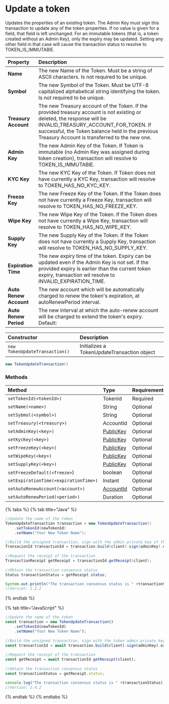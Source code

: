 # Update a token

Updates the properties of an existing token. The Admin Key must sign this transaction to update any of the token properties. If no value is given for a field, that field is left unchanged. For an immutable tokens \(that is, a token created without an Admin Key\), only the expiry may be updated. Setting any other field in that case will cause the transaction status to resolve to TOKEN\_IS\_IMMUTABlE.

| Property | Description |
| :--- | :--- |
| **Name** | The new Name of the Token. Must be a string of ASCII characters. Is not required to be unique. |
| **Symbol** | The new Symbol of the Token. Must be UTF-8 capitalized alphabetical string identifying the token. Is not required to be unique. |
| **Treasury Account** | The new Treasury account of the Token. If the provided treasury account is not existing or deleted, the response will be INVALID\_TREASURY\_ACCOUNT\_FOR\_TOKEN. If successful, the Token balance held in the previous Treasury Account is transferred to the new one. |
| **Admin Key** | The new Admin Key of the Token. If Token is immutable \(no Admin Key was assigned during token creation\), transaction will resolve to TOKEN\_IS\_IMMUTABlE. |
| **KYC Key** | The new KYC Key of the Token. If Token does not have currently a KYC Key, transaction will resolve to TOKEN\_HAS\_NO\_KYC\_KEY. |
| **Freeze Key** | The new Freeze Key of the Token. If the Token does not have currently a Freeze Key, transaction will resolve to TOKEN\_HAS\_NO\_FREEZE\_KEY. |
| **Wipe Key** | The new Wipe Key of the Token. If the Token does not have currently a Wipe Key, transaction will resolve to TOKEN\_HAS\_NO\_WIPE\_KEY. |
| **Supply Key** | The new Supply Key of the Token. If the Token does not have currently a Supply Key, transaction will resolve to TOKEN\_HAS\_NO\_SUPPLY\_KEY. |
| **Expiration Time** | The new expiry time of the token. Expiry can be updated even if the Admin Key is not set. If the provided expiry is earlier than the current token expiry, transaction wil resolve to INVALID\_EXPIRATION\_TIME.  |
| **Auto Renew Account** | The new account which will be automatically charged to renew the token's expiration, at autoRenewPeriod interval. |
| **Auto Renew Period** | The new interval at which the auto-renew account will be charged to extend the token's expiry. Default:  |

| Constructor | Description |
| :--- | :--- |
| `new TokenUpdateTransaction()` | Initializes a TokenUpdateTransaction object |

```java
new TokenUpdateTransaction()
```

### Methods

| Method | Type | Requirement |
| :--- | :--- | :--- |
| `setTokenId(<tokenId>)` | TokenId | Required  |
| `setName(<name>)` | String | Optional |
| `setSybmol(<symbol>)` | String | Optional |
| `setTreasury(<treasury>)` | AccountId | Optional |
| `setAdminKey(<key>)` | [PublicKey](../keys/) | Optional |
| `setKycKey(<key>)` | [PublicKey](../keys/) | Optional |
| `setFreezeKey(<key>)` | [PublicKey](../keys/) | Optional |
| `setWipeKey(<key>)` | [PublicKey](../keys/) | Optional |
| `setSupplyKey(<key>)` | [PublicKey](../keys/) | Optional |
| `setFreezeDefault(<freeze>`\) | boolean | Optional |
| `setExpirationTime(<expirationTime>)` | Instant | Optional |
| `setAutoRenewAccount(<account>)` | [AccountId](../specialized-types.md#accountid) | Optional |
| `setAutoRenewPeriod(<period>)` | Duration | Optional |

{% tabs %}
{% tab title="Java" %}
```java
//Update the name of the token
TokenUpdateTransaction transaction = new TokenUpdateTransaction()
    .setTokenId(newTokenId)
    .setName("Your New Token Name");

//Build the unsigned transaction, sign with the admin private key of the token, submit the transaction to a Hedera network
TransacionId transactionId = transaction.build(client).sign(adminKey).execute(client);
    
//Request the receipt of the transaction
TransactionReceipt getReceipt = transactionId.getReceipt(client);
    
//Obtain the transaction consensus status
Status transactionStatus = getReceipt.status;

System.out.println("The transaction consensus status is " +transactionStatus);
//Version: 1.2.2
```
{% endtab %}

{% tab title="JavaScript" %}
```javascript
//Update the name of the token
const transaction = new TokenUpdateTransaction()
    .setTokenId(newTokenId)
    .setName("Your New Token Name");
    
//Build the unsigned transaction, sign with the token admin private key of the token, submit the transaction to a Hedera network
const transactionId = await transaction.build(client).sign(adminKey).execute(client);
    
//Request the receipt of the transaction
const getReceipt = await transactionId.getReceipt(client);
    
//Obtain the transaction consensus status
const transactionStatus = getReceipt.status;

console.log("The transaction consensus status is " +transactionStatus);
//Version: 1.4.2
```
{% endtab %}
{% endtabs %}





